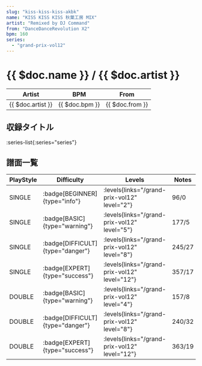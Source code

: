 ```yaml
---
slug: "kiss-kiss-kiss-akbk"
name: "KISS KISS KISS 秋葉工房 MIX"
artist: "Remixed by DJ Command"
from: "DanceDanceRevolution X2"
bpm: 160
series:
  - "grand-prix-vol12"
---
```


# {{ $doc.name }} / {{ $doc.artist }}

|Artist|BPM|From|
|------|---|----|
|{{ $doc.artist }}|{{ $doc.bpm }}|{{ $doc.from }}|

## 収録タイトル

:series-list{:series="series"}

## 譜面一覧

|PlayStyle|Difficulty|Levels|Notes|Movie|
|---------|----------|------|-----|-----|
|SINGLE| :badge[BEGINNER]{type="info"}| :levels{links="/grand-prix-vol12" level="2"}|96/0||
|SINGLE| :badge[BASIC]{type="warning"}| :levels{links="/grand-prix-vol12" level="5"}|177/5||
|SINGLE| :badge[DIFFICULT]{type="danger"}| :levels{links="/grand-prix-vol12" level="8"}|245/27||
|SINGLE| :badge[EXPERT]{type="success"}| :levels{links="/grand-prix-vol12" level="12"}|357/17||
|DOUBLE| :badge[BASIC]{type="warning"}| :levels{links="/grand-prix-vol12" level="4"}|157/8||
|DOUBLE| :badge[DIFFICULT]{type="danger"}| :levels{links="/grand-prix-vol12" level="8"}|240/32||
|DOUBLE| :badge[EXPERT]{type="success"}| :levels{links="/grand-prix-vol12" level="12"}|363/19||
